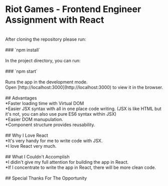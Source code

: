 # Riot Games - Frontend Engineer Assignment with React<br>
<br>
After cloning the repository please run:<br>
<br>
### `npm install`<br>
<br>
In the project directory, you can run:<br>
<br>
### `npm start`<br>
<br>
Runs the app in the development mode.<br>
Open [http://localhost:3000](http://localhost:3000) to view it in the browser.<br>
<br>
## Advantages<br>
*Faster loading time with Virtual DOM<br>
*Easier JSX syntax with all in one place code writing. (JSX is like HTML but it's not, you can also use pure ES6 syntax within JSX)<br>
*Easier DOM manupulation.<br>
*Component structure provides reusability.<br>
<br>
## Why I Love React<br>
*It's very handy for me to write code with JSX.<br>
*I love React very much.<br>
<br>
## What I Couldn't Accomplish<br>
*I didin't give my full attention for building the app in React.<br>
*If I concentrate to write the app in React, there will be more clean code.<br>
<br>
## Special Thanks For The Opportunity<br>
